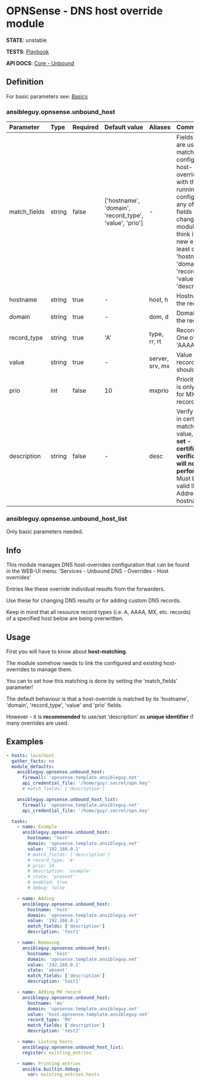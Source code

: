 # OPNSense - DNS host override module

**STATE**: unstable

**TESTS**: [Playbook](https://github.com/ansibleguy/collection_opnsense/blob/stable/tests/unbound_host.yml)

**API DOCS**: [Core - Unbound](https://docs.opnsense.org/development/api/core/unbound.html)

## Definition

For basic parameters see: [Basics](https://github.com/ansibleguy/collection_opnsense/blob/stable/docs/use_basic.md#definition)

### ansibleguy.opnsense.unbound_host

| Parameter  | Type   | Required | Default value | Aliases         | Comment                                                                                                                                                                                                                                            |
|:-----------|:-------|:---------|:--------------|:----------------|:---------------------------------------------------------------------------------------------------------------------------------------------------------------------------------------------------------------------------------------------------|
| match_fields     | string | false    | ['hostname', 'domain', 'record_type', 'value', 'prio']              | -               | Fields that are used to match configured host-overrides with the running config - if any of those fields are changed, the module will think it's a new entry. At least one of: 'hostname', 'domain', 'record_type', 'value', 'prio', 'description' |
| hostname     | string | true     | -             | host, h         | Hostname of the record                                                                                                                                                                                                                             |
| domain     | string | true     | -             | dom, d          | Domain of the record                                                                                                                                                                                                                               |
| record_type   | string | true     | 'A'           | type, rr, rt    | Record type. One of: 'A', 'AAAA', 'MX'                                                                                                                                                                                                             |
| value   | string | true     | -             | server, srv, mx | Value the record should hold                                                                                                                                                                                                                       |
| prio | int    | false    | 10            | mxprio          | Priority that is only used for MX record types                                                                                                                                                                                                     |
| description | string | false    | -             | desc            | Verify if CN in certificate matches this value, **if not set - certificate verification will not be performed**! Must be a valid IP-Address or hostname.                                                                                           |

### ansibleguy.opnsense.unbound_host_list

Only basic parameters needed.

## Info

This module manages DNS host-overrides configuration that can be found in the WEB-UI menu: 'Services - Unbound DNS - Overrides - Host overrides'

Entries like these override individual results from the forwarders.

Use these for changing DNS results or for adding custom DNS records.

Keep in mind that all resource record types (i.e. A, AAAA, MX, etc. records) of a specified host below are being overwritten.

## Usage

First you will have to know about **host-matching**.

The module somehow needs to link the configured and existing host-overrides to manage them.

You can to set how this matching is done by setting the 'match_fields' parameter!

The default behaviour is that a host-override is matched by its 'hostname', 'domain', 'record_type', 'value' and 'prio' fields.

However - it is **recommended** to use/set 'description' as **unique identifier** if many overrides are used.


## Examples

```yaml
- hosts: localhost
  gather_facts: no
  module_defaults:
    ansibleguy.opnsense.unbound_host:
      firewall: 'opnsense.template.ansibleguy.net'
      api_credential_file: '/home/guy/.secret/opn.key'
      # match_fields: ['description']

    ansibleguy.opnsense.unbound_host_list:
      firewall: 'opnsense.template.ansibleguy.net'
      api_credential_file: '/home/guy/.secret/opn.key'

  tasks:
    - name: Example
      ansibleguy.opnsense.unbound_host:
        hostname: 'host'
        domain: 'opnsense.template.ansibleguy.net'
        value: '192.168.0.1'
        # match_fields: ['description']
        # record_type: 'A'
        # prio: 10
        # description: 'example'
        # state: 'present'
        # enabled: true
        # debug: false

    - name: Adding
      ansibleguy.opnsense.unbound_host:
        hostname: 'host'
        domain: 'opnsense.template.ansibleguy.net'
        value: '192.168.0.1'
        match_fields: ['description']
        description: 'test1'

    - name: Removing
      ansibleguy.opnsense.unbound_host:
        hostname: 'host'
        domain: 'opnsense.template.ansibleguy.net'
        value: '192.168.0.1'
        state: 'absent'
        match_fields: ['description']
        description: 'test1'

    - name: Adding MX record
      ansibleguy.opnsense.unbound_host:
        hostname: 'mx'
        domain: 'opnsense.template.ansibleguy.net'
        value: 'host.opnsense.template.ansibleguy.net'
        record_type: 'MX'
        match_fields: ['description']
        description: 'test2'

    - name: Listing hosts
      ansibleguy.opnsense.unbound_host_list:
      register: existing_entries

    - name: Printing entries
      ansible.builtin.debug:
        var: existing_entries.hosts
```
